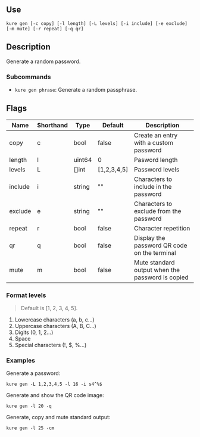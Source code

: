 ## Use

`kure gen [-c copy] [-l length] [-L levels] [-i include] [-e exclude] [-m mute] [-r repeat] [-q qr]`

## Description

Generate a random password.

### Subcommands

- `kure gen phrase`: Generate a random passphrase.

## Flags

|  Name     | Shorthand |     Type      |    Default    |                   Description                     |
|-----------|-----------|---------------|---------------|---------------------------------------------------|
| copy      | c         | bool          | false         | Create an entry with a custom password            |
| length    | l         | uint64        | 0             | Pasword length                                    |
| levels    | L         | []int         | [1,2,3,4,5]   | Password levels                                   |
| include   | i         | string        | ""            | Characters to include in the password             |
| exclude   | e         | string        | ""            | Characters to exclude from the password           |
| repeat    | r         | bool          | false         | Character repetition                              |
| qr        | q         | bool          | false         | Display the password QR code on the terminal		|
| mute      | m         | bool          | false         | Mute standard output when the password is copied 	|

### Format levels

> Default is [1, 2, 3, 4, 5].

1. Lowercase characters (a, b, c...)
2. Uppercase characters (A, B, C...)
3. Digits (0, 1, 2...)
4. Space
5. Special characters (!, $, %...)

### Examples

Generate a password:
```
kure gen -L 1,2,3,4,5 -l 16 -i s4^%$
```

Generate and show the QR code image:
```
kure gen -l 20 -q
```

Generate, copy and mute standard output:
```
kure gen -l 25 -cm
```

